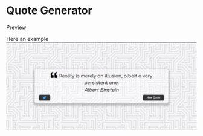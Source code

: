 # Quote Generator



[Preview](https://juliosaraiva.github.io/quote-generator/)


Here an example
![](./img/project.PNG)